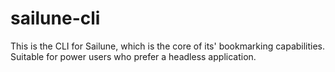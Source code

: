 # sailune-cli
This is the CLI for Sailune, which is the core of its' bookmarking capabilities. Suitable for power users who prefer a headless application.
